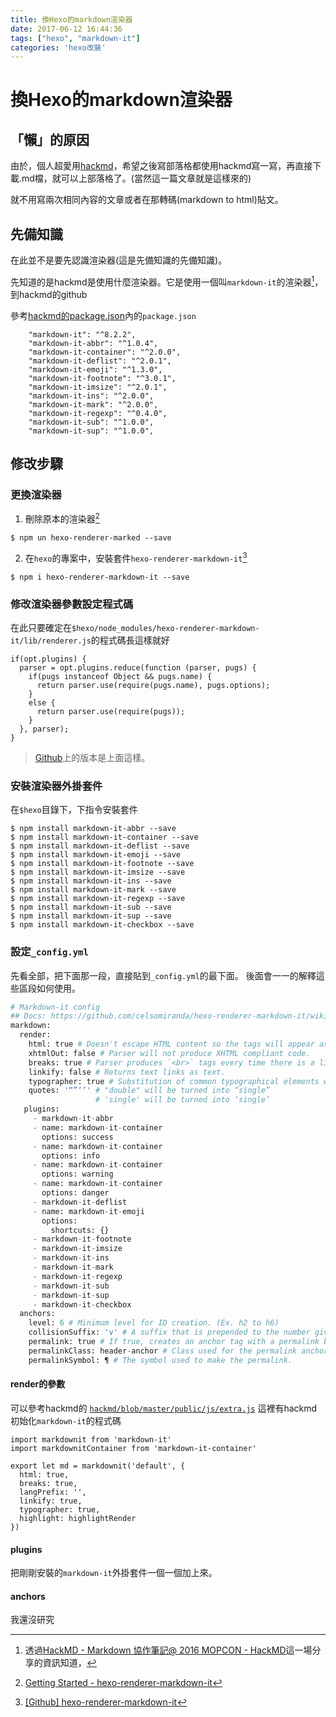 ```yaml
---
title: 換Hexo的markdown渲染器
date: 2017-06-12 16:44:36
tags: ["hexo", "markdown-it"]
categories: 'hexo改裝'
---
```


# 換Hexo的markdown渲染器

## 「懶」的原因
由於，個人超愛用[hackmd](hackmd.io)，希望之後寫部落格都使用hackmd寫一寫，再直接下載.md檔，就可以上部落格了。(當然這一篇文章就是這樣來的)

就不用寫兩次相同內容的文章或者在那轉碼(markdown to html)貼文。

## 先備知識

[^MOPCON2016]: 透過[HackMD - Markdown 協作筆記@ 2016 MOPCON - HackMD](https://hackmd.io/p/Bk9X2eJT)這一場分享的資訊知道，

在此並不是要先認識渲染器(這是先備知識的先備知識)。

先知道的是hackmd是使用什麼渲染器。它是使用一個叫`markdown-it`的渲染器[^MOPCON2016]，到hackmd的github

參考[hackmd的package.json](https://github.com/hackmdio/hackmd/blob/master/package.json)內的`package.json`

```javascript=61
    "markdown-it": "^8.2.2",
    "markdown-it-abbr": "^1.0.4",
    "markdown-it-container": "^2.0.0",
    "markdown-it-deflist": "^2.0.1",
    "markdown-it-emoji": "^1.3.0",
    "markdown-it-footnote": "^3.0.1",
    "markdown-it-imsize": "^2.0.1",
    "markdown-it-ins": "^2.0.0",
    "markdown-it-mark": "^2.0.0",
    "markdown-it-regexp": "^0.4.0",
    "markdown-it-sub": "^1.0.0",
    "markdown-it-sup": "^1.0.0",
```

## 修改步驟

### 更換渲染器

1. 刪除原本的渲染器[^change-render]
```shell
$ npm un hexo-renderer-marked --save
```
2. 在`hexo`的專案中，安裝套件`hexo-renderer-markdown-it`[^hexo-renderer-markdown-it]
```shell
$ npm i hexo-renderer-markdown-it --save
```

### 修改渲染器參數設定程式碼

在此只要確定在`$hexo/node_modules/hexo-renderer-markdown-it/lib/renderer.js`的程式碼長這樣就好

```javascript=11
if(opt.plugins) {
  parser = opt.plugins.reduce(function (parser, pugs) {
    if(pugs instanceof Object && pugs.name) {
      return parser.use(require(pugs.name), pugs.options);
    }
    else {
      return parser.use(require(pugs));
    }
  }, parser);
}
```
> [Github](https://github.com/hexojs/hexo-renderer-markdown-it/blob/master/lib/renderer.js)上的版本是上面這樣。

### 安裝渲染器外掛套件

在`$hexo`目錄下，下指令安裝套件

```shell
$ npm install markdown-it-abbr --save
$ npm install markdown-it-container --save
$ npm install markdown-it-deflist --save
$ npm install markdown-it-emoji --save
$ npm install markdown-it-footnote --save
$ npm install markdown-it-imsize --save
$ npm install markdown-it-ins --save
$ npm install markdown-it-mark --save
$ npm install markdown-it-regexp --save
$ npm install markdown-it-sub --save
$ npm install markdown-it-sup --save
$ npm install markdown-it-checkbox --save
```

### 設定`_config.yml`

先看全部，把下面那一段，直接貼到`_config.yml`的最下面。
後面會一一的解釋這些區段如何使用。

```python
# Markdown-it config
## Docs: https://github.com/celsomiranda/hexo-renderer-markdown-it/wiki
markdown:
  render:
    html: true # Doesn't escape HTML content so the tags will appear as html.
    xhtmlOut: false # Parser will not produce XHTML compliant code.
    breaks: true # Parser produces `<br>` tags every time there is a line break in the source document.
    linkify: false # Returns text links as text.
    typographer: true # Substitution of common typographical elements will take place.
    quotes: '“”‘’' # "double" will be turned into “single”
                   # 'single' will be turned into ‘single’
   plugins:
     - markdown-it-abbr
     - name: markdown-it-container
       options: success
     - name: markdown-it-container
       options: info
     - name: markdown-it-container
       options: warning
     - name: markdown-it-container
       options: danger
     - markdown-it-deflist
     - name: markdown-it-emoji
       options:
         shortcuts: {}
     - markdown-it-footnote
     - markdown-it-imsize
     - markdown-it-ins
     - markdown-it-mark
     - markdown-it-regexp
     - markdown-it-sub
     - markdown-it-sup
     - markdown-it-checkbox
  anchors:
    level: 6 # Minimum level for ID creation. (Ex. h2 to h6)
    collisionSuffix: 'v' # A suffix that is prepended to the number given if the ID is repeated.
    permalink: true # If true, creates an anchor tag with a permalink besides the heading.
    permalinkClass: header-anchor # Class used for the permalink anchor tag.
    permalinkSymbol: ¶ # The symbol used to make the permalink.

```

#### render的參數

可以參考hackmd的
[`hackmd/blob/master/public/js/extra.js`](https://github.com/hackmdio/hackmd/blob/master/public/js/extra.js) 這裡有hackmd初始化`markdown-it`的程式碼

```javascript=944
import markdownit from 'markdown-it'
import markdownitContainer from 'markdown-it-container'

export let md = markdownit('default', {
  html: true,
  breaks: true,
  langPrefix: '',
  linkify: true,
  typographer: true,
  highlight: highlightRender
})
```

#### plugins

把剛剛安裝的`markdown-it`外掛套件一個一個加上來。

#### anchors

我還沒研究


[^change-render]: [Getting Started - hexo-renderer-markdown-it](https://github.com/hexojs/hexo-renderer-markdown-it/wiki/Getting-Started)

[^npm-install-string]: [[npm套件]string](https://www.npmjs.com/package/string)


[^hexo-renderer-markdown-it]: [[Github] hexo-renderer-markdown-it](https://github.com/hexojs/hexo-renderer-markdown-it)
